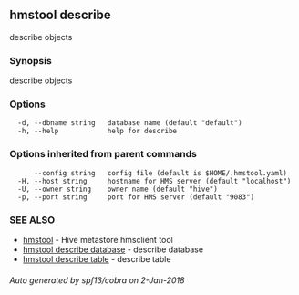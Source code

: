 ## hmstool describe

describe objects

### Synopsis

describe objects

### Options

```
  -d, --dbname string   database name (default "default")
  -h, --help            help for describe
```

### Options inherited from parent commands

```
      --config string   config file (default is $HOME/.hmstool.yaml)
  -H, --host string     hostname for HMS server (default "localhost")
  -U, --owner string    owner name (default "hive")
  -p, --port string     port for HMS server (default "9083")
```

### SEE ALSO

* [hmstool](hmstool.md)	 - Hive metastore hmsclient tool
* [hmstool describe database](hmstool_describe_database.md)	 - describe database
* [hmstool describe table](hmstool_describe_table.md)	 - describe table

###### Auto generated by spf13/cobra on 2-Jan-2018
